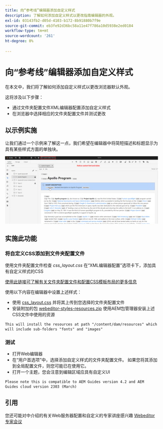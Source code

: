 ```yaml
---
title: 向“参考线”编辑器添加自定义样式
description: 了解如何添加自定义样式以更改指南编辑器的外观。
exl-id: 03143fb2-d05d-4103-b172-8b91880b7f9e
source-git-commit: eb3fe92d36bc58a11e47f786a10d5938e2ed0184
workflow-type: tm+mt
source-wordcount: '261'
ht-degree: 0%

---
```


# 向“参考线”编辑器添加自定义样式

在本文中，我们将了解如何添加自定义样式以更改浏览器默认外观。

这将涉及以下步骤：
- 通过文件夹配置文件XML编辑器配置添加自定义样式
- 在浏览器中选择相应的文件夹配置文件并测试更改


## 以示例实施

让我们通过一个示例来了解这一点，我们希望在编辑器中将简短描述和标题显示为具有某些样式方面的单独块。

![使用自定义样式预览Webeditor](../../../assets/authoring/webeditor-customstyles-preview.png)


## 实施此功能


### 将自定义CSS添加到文件夹配置文件

使用文件夹配置文件检查 *css_layout.css* 在“XML编辑器配置”选项卡下，添加具有自定义样式的CSS

[使用此链接可了解有关文件夹配置文件和配置CSS模板布局的更多信息](https://experienceleague.adobe.com/docs/experience-manager-guides-learn/videos/advanced-user-guide/editor-configuration.html?lang=en#customize-the-css-template-layout)

使用以下内容在编辑器中设置上述样式：
- 使用 [css_layout.css](../../../assets/authoring/webeditor-customstyles-css_layout.css) 并将其上传到您选择的文件夹配置文件
- 安装附加的包 [webeditor-styles-resources.zip](../../../assets/authoring/webeditor-styles-resources.zip) 使用AEM包管理器安装上述CSS文件中使用的资源

```
This will install the resources at path "/content/dam/resources" which will include sub-folders "fonts" and "images"
```


### 测试

- 打开Web编辑器
- 在“用户首选项”中，选择添加自定义样式的文件夹配置文件。 如果您将其添加到全局配置文件，则您可能已在使用它。
- 打开一个主题，您会注意到编辑区域应具有自定义UI

```
Please note this is compatible to AEM Guides version 4.2 and AEM Guides cloud version 2303 (March)
```


## 引用

您还可能对中介绍的有关Web服务器配置和自定义的专家讲座感兴趣 [Webeditor专家会议](https://experienceleague.adobe.com/docs/experience-manager-guides-learn/tutorials/knowledge-base/expert-session/webbased-authoring-jan2023.html?lang=en)
